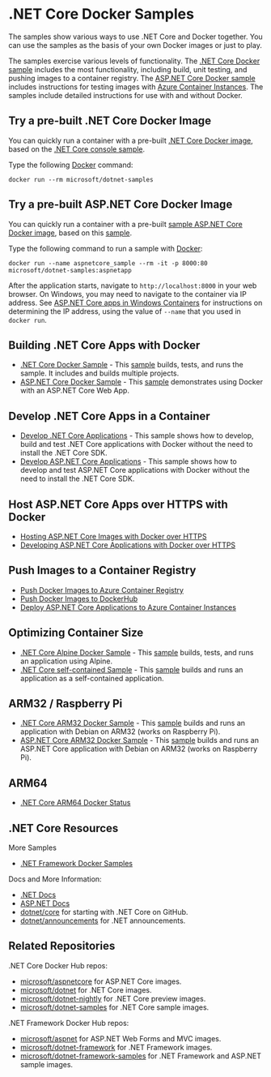 # .NET Core Docker Samples

The samples show various ways to use .NET Core and Docker together. You can use the samples as the basis of your own Docker images or just to play.

The samples exercise various levels of functionality. The [.NET Core Docker sample](dotnetapp/README.md) includes the most functionality, including build, unit testing, and pushing images to a container registry. The [ASP.NET Core Docker sample](aspnetapp/README.md) includes instructions for testing images with [Azure Container Instances](https://azure.microsoft.com/services/container-instances/). The samples include detailed instructions for use with and without Docker.

## Try a pre-built .NET Core Docker Image

You can quickly run a container with a pre-built [.NET Core Docker image](https://hub.docker.com/r/microsoft/dotnet-samples/), based on the [.NET Core console sample](dotnetapp/README.md).

Type the following [Docker](https://www.docker.com/products/docker) command:

```console
docker run --rm microsoft/dotnet-samples
```

## Try a pre-built ASP.NET Core Docker Image

You can quickly run a container with a pre-built [sample ASP.NET Core Docker image](https://hub.docker.com/r/microsoft/dotnet-samples/), based on this [sample](Dockerfile).

Type the following command to run a sample with [Docker](https://www.docker.com/products/docker):

```console
docker run --name aspnetcore_sample --rm -it -p 8000:80 microsoft/dotnet-samples:aspnetapp
```

After the application starts, navigate to `http://localhost:8000` in your web browser. On Windows, you may need to navigate to the container via IP address. See [ASP.NET Core apps in Windows Containers](aspnetapp/aspnetcore-docker-windows.md) for instructions on determining the IP address, using the value of `--name` that you used in `docker run`.

## Building .NET Core Apps with Docker

* [.NET Core Docker Sample](dotnetapp/README.md) - This [sample](dotnetapp/Dockerfile) builds, tests, and runs the sample. It includes and builds multiple projects.
* [ASP.NET Core Docker Sample](aspnetapp/README.md) - This [sample](aspnetapp/Dockerfile) demonstrates using Docker with an ASP.NET Core Web App.

## Develop .NET Core Apps in a Container

* [Develop .NET Core Applications](dotnetapp/dotnet-docker-dev-in-container.md) - This sample shows how to develop, build and test .NET Core applications with Docker without the need to install the .NET Core SDK.
* [Develop ASP.NET Core Applications](aspnetapp/aspnet-docker-dev-in-container.md) - This sample shows how to develop and test ASP.NET Core applications with Docker without the need to install the .NET Core SDK.

## Host ASP.NET Core Apps over HTTPS with Docker

* [Hosting ASP.NET Core Images with Docker over HTTPS](aspnetapp/aspnetcore-docker-https.md)
* [Developing ASP.NET Core Applications with Docker over HTTPS](aspnetapp/aspnetcore-docker-https-development.md)

## Push Images to a Container Registry

* [Push Docker Images to Azure Container Registry](dotnetapp/push-image-to-acr.md)
* [Push Docker Images to DockerHub](dotnetapp/push-image-to-dockerhub.md)
* [Deploy ASP.NET Core Applications to Azure Container Instances](aspnetapp/deploy-container-to-aci.md)

## Optimizing Container Size

* [.NET Core Alpine Docker Sample](dotnetapp/README.md) - This [sample](dotnetapp/Dockerfile.alpine-x64) builds, tests, and runs an application using Alpine.
* [.NET Core self-contained Sample](dotnetapp/dotnet-docker-selfcontained.md) - This [sample](dotnetapp/Dockerfile.debian-x64-selfcontained) builds and runs an application as a self-contained application.

## ARM32 / Raspberry Pi

* [.NET Core ARM32 Docker Sample](dotnetapp/dotnet-docker-arm32.md) - This [sample](dotnetapp/Dockerfile.debian-arm32) builds and runs an application with Debian on ARM32 (works on Raspberry Pi).
* [ASP.NET Core ARM32 Docker Sample](aspnetapp/README.md) - This [sample](aspnetapp/Dockerfile.debian-arm32) builds and runs an ASP.NET Core application with Debian on ARM32 (works on Raspberry Pi).

## ARM64

* [.NET Core ARM64 Docker Status](dotnetapp/dotnet-docker-arm64.md)

## .NET Core Resources

More Samples

* [.NET Framework Docker Samples](https://github.com/microsoft/dotnet-framework-docker/blob/master/samples/README.md)

Docs and More Information:

* [.NET Docs](https://docs.microsoft.com/dotnet/)
* [ASP.NET Docs](https://docs.microsoft.com/aspnet/)
* [dotnet/core](https://github.com/dotnet/core) for starting with .NET Core on GitHub.
* [dotnet/announcements](https://github.com/dotnet/announcements/issues) for .NET announcements.

## Related Repositories

.NET Core Docker Hub repos:

* [microsoft/aspnetcore](https://hub.docker.com/r/microsoft/aspnetcore/) for ASP.NET Core images.
* [microsoft/dotnet](https://hub.docker.com/r/microsoft/dotnet/) for .NET Core images.
* [microsoft/dotnet-nightly](https://hub.docker.com/r/microsoft/dotnet-nightly/) for .NET Core preview images.
* [microsoft/dotnet-samples](https://hub.docker.com/r/microsoft/dotnet-samples/) for .NET Core sample images.

.NET Framework Docker Hub repos:

* [microsoft/aspnet](https://hub.docker.com/r/microsoft/aspnet/) for ASP.NET Web Forms and MVC images.
* [microsoft/dotnet-framework](https://hub.docker.com/r/microsoft/dotnet-framework/) for .NET Framework images.
* [microsoft/dotnet-framework-samples](https://hub.docker.com/r/microsoft/dotnet-framework-samples/) for .NET Framework and ASP.NET sample images.
